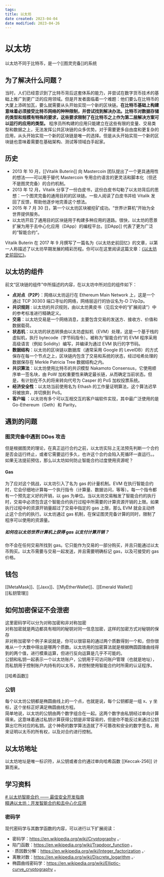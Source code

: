 ```yaml
---
tags:
title: 以太坊
date created: 2023-04-04
date modified: 2023-04-26
---
```


# 以太坊

以太坊不同于比特币，是一个[[图灵完备]]的系统

## 为了解决什么问题？

当时，人们已经意识到了比特币背后这套体系的能力，并尝试在数字货币技术的基础上推广到更广泛的应用领域。但是开发者面临着一个难题：他们要么在比特币的大厦上添砖加瓦，要么就需要从头开始实现一个新的区块链。**在比特币基础上构建意味着必须接受比特币网络的种种限制，并尝试找到解决办法。比特币对数据存储的类型和规模有特殊的要求，这些要求限制了在比特币之上作为第二层解决方案可以运行的应用的类型。** 程序员所构建的应用只能建立在这些有限的变量、交易类型和数据之上，无法发挥公共区块链的众多优势。对于需要更多自由度和更复杂的应用，从头开始实现一个新的区块链是唯一的选择。但是从头开始实现一个新的区块链也意味着需要在基础架构、测试等领域白手起家。

## 历史

- 2013 年 10 月，[[Vitalik Buterin]] 向 Mastercoin 团队提出了一个更具通用性的想法——可以用于替代 Mastercoin 专用合约语言的更灵活和脚本化（但还不是图灵完备）的合约机制。
- 2013 年 12 月，Vitalik 分享了一份白皮书，这份白皮书勾勒了以太坊背后的思想：一个图灵完备的通用目的的区块链。一些人阅读了白皮书并给 Vitalik 发回了反馈，帮助他逐步地完善这个想法。
- 2015 年 7 月 30 日，第一个以太坊区块被挖矿成功。“世界计算机”开始为全世界提供服务。
- 以太坊开启了通用目的区块链用于构建多种应用的道路。很快，以太坊的愿景扩展为用于去中心化应用（DApp）的编程平台。[[DApp]] 代表了更为广泛的“智能合约”。

Vitalik Buterin 在 2017 年 9 月撰写了一篇名为《以太坊史前回忆》的文章，以第一人称描述了以太坊早期发展的精彩历程。你可以在这里阅读这篇文章：[《以太坊史前回忆》](http://vitalik.ca/general/2017/09/14/prehistory.html)。

## 以太坊的组件

前文“区块链的组件”中所描述的内容，在以太坊中所对应的组件如下：

- **点对点（P2P）**：网络以太坊运行在 Ethereum Main Network 上，这是一个通过 TCP 30303 端口寻址的网络，网络层运行的协议名为-D ΞVp2p。
- **共识规则** : 以太坊的共识规则，由以太坊黄皮书（见后文中的“扩展阅读”）中的参考标准进行精确定义。
- **交易**：以太坊交易是一个网络消息，主要包含交易的发送方、接收方、价值和数据载荷。
- **状态机**：以太坊的状态转换由以太坊虚拟机（EVM）处理，这是一个基于栈的虚拟机，执行 bytecode（字节码指令）。被称为“智能合约”的 EVM 程序采用高级语言（例如 Solidity）编写，并编译为通过 EVM 执行的字节码。
- **数据结构**：以太坊的区块链以数据库（通常采用 Google 的 LevelDB）的方式保存在每一个节点之上，区块链内包含了交易和系统的状态，经过哈希处理的数据保存在 Merkle Patricia Tree 数据结构之内。
- **共识算法**：以太坊使用比特币的共识模型 Nakamoto Consensus，它使用顺序单一签名块，由 PoW 加权重要性来确定最长链，从而确定当前状态。但是，有计划在不久的将来转向代号为 Casper 的 PoS 加权投票系统。
- **经济安全性**：以太坊当前使用名为 Ethash 的工作量证明算法，这个算法迟早将被放弃，并切换到 PoS。
- **客户端** ：以太坊有多个可以互相交互的客户端软件实现，其中最广泛使用的是 Go-Ethereum（Geth）和 Parity。

## 遇到的问题

### 图灵完备中遇到 DDos 攻击

但是根据图灵的理论，在真正运行合约之前，以太坊实际上无法预先判断一个合约是否会运行终止，或者它需要运行多久，也许这个合约会陷入死循环一直运行。。如果无法提前预估，那么以太坊如何防止智能合约过度使用资源呢？

#### Gas

为了应对这个挑战，以太坊引入了名为 gas 的计量机制。EVM 在执行智能合约时，它会仔细地计算每一个执行指令（计算量、数据访问，等等）。每一个指令都有一个预先定义好的开销，以 gas 为单位。当以太坊交易触发了智能合约的执行时，交易中必须包含这个智能合约执行过程中所需要的计算资源开销的上限。如果执行过程中的资源开销量超过了交易中指定的 gas 上限，那么 EVM 就会主动终止这个合约的执行。以太坊通过 gas 机制，在保证图灵完备计算的同时，限制了程序可以使用的资源量。

##### 如何在以太坊世界计算机上获得 gas 以支付计算开销？

你不会在任何交易所找到 gas。它只能作为交易的一部分购买，并且只能通过以太币购买。以太币需要与交易一起发送，并且需要明确标记 gas，以及可接受的 gas 价格。

## 钱包

[[MetaMask]]、[[Jaxx]]、[[MyEtherWallet]]、[[Emerald Wallet]]  
[[私钥管理]]

## 如何加密保证不会泄密

这里密码学可以分为对称加密和非对称加密  
对称加密就是两边都具有相同的秘钥对同一信息加密，这样的加密方式对秘钥的保存  
非对称加密举个例子来说就是，你可以很容易的通过两个质数得到一个和，但你很难从一个大数中得出是哪两个质数。以太坊用的加密算法就是根据椭圆圆锥曲线得到的两个值，进行模乘运算，但进行反向运算是几乎不可能的。  
公钥和私钥一起表示一个以太坊账户，公钥用于可访问账户管理（也就是地址），而私钥用于控制账户内持有的以太币，并控制使用智能合约时所需的认证程序。

[[哈希函数]]

### 公钥

每个以太坊公钥都是椭圆曲线上的一个点，也就是说，每个公钥都是一组 x、y 坐标，这个坐标正好满足椭圆曲线方程。  
简单地说，以太坊的公钥由两个数字组合在一起。这两个数字由私钥经过单向计算得来。这意味着通过私钥计算获得公钥是非常容易的，但是你不能反过来通过公钥算出它所对应的私钥。这个神奇的数学算法造就了不可篡改和安全的数字签名，用来证明以太币的所有权，以及对合约进行控制。

## 以太坊地址

以太坊地址是唯一标识符，从公钥或者合约通过单向哈希函数 [[Keccak-256]] 计算而来。

## 学习资料

[# 以太坊智能合约 —— 最佳安全开发指南](https://github.com/ConsenSys/smart-contract-best-practices/blob/master/README-zh.md)  
[精通以太坊：开发智能合约和去中心化应用](https://weread.qq.com/web/reader/c0532740718247c1c0545f7kc20321001cc20ad4d76f5ae)

### 密码学

现代密码学与其数学函数的内容，可以进行以下扩展阅读：

- 密码学：https://en.wikipedia.org/wiki/Cryptography 。·
- 陷门函数：https://en.wikipedia.org/wiki/Trapdoor_function 。
- · 质因数分解：https://en.wikipedia.org/wiki/Integer_factorization 。·
- 离散对数：https://en.wikipedia.org/wiki/Discrete_logarithm 。·
- 椭圆曲线密码学：https://en.wikipedia.org/wiki/Elliptic-curve_cryptography 。
